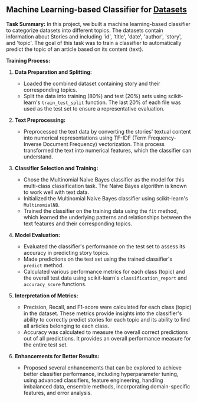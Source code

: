 ## **Machine Learning-based Classifier for [Datasets](https://www.kaggle.com/datasets/tariqmassaoudi/hespress)**

**Task Summary:**
In this project, we built a machine learning-based classifier to categorize datasets into different topics. The datasets contain information about Stories and including 'id', 'title', 'date', 'author', 'story', and 'topic'. The goal of this task was to train a classifier to automatically predict the topic of an article based on its content (text).

**Training Process:**
1. **Data Preparation and Splitting:**
   - Loaded the combined dataset containing story and their corresponding topics.
   - Split the data into training (80%) and test (20%) sets using scikit-learn's `train_test_split` function. The last 20% of each file was used as the test set to ensure a representative evaluation.

2. **Text Preprocessing:**
   - Preprocessed the text data by converting the stories' textual content into numerical representations using TF-IDF (Term Frequency-Inverse Document Frequency) vectorization. This process transformed the text into numerical features, which the classifier can understand.

3. **Classifier Selection and Training:**
   - Chose the Multinomial Naive Bayes classifier as the model for this multi-class classification task. The Naive Bayes algorithm is known to work well with text data.
   - Initialized the Multinomial Naive Bayes classifier using scikit-learn's `MultinomialNB`.
   - Trained the classifier on the training data using the `fit` method, which learned the underlying patterns and relationships between the text features and their corresponding topics.

4. **Model Evaluation:**
   - Evaluated the classifier's performance on the test set to assess its accuracy in predicting story topics.
   - Made predictions on the test set using the trained classifier's `predict` method.
   - Calculated various performance metrics for each class (topic) and the overall test data using scikit-learn's `classification_report` and `accuracy_score` functions.

5. **Interpretation of Metrics:**
   - Precision, Recall, and F1-score were calculated for each class (topic) in the dataset. These metrics provide insights into the classifier's ability to correctly predict stories for each topic and its ability to find all articles belonging to each class.
   - Accuracy was calculated to measure the overall correct predictions out of all predictions. It provides an overall performance measure for the entire test set.

6. **Enhancements for Better Results:**
   - Proposed several enhancements that can be explored to achieve better classifier performance, including hyperparameter tuning, using advanced classifiers, feature engineering, handling imbalanced data, ensemble methods, incorporating domain-specific features, and error analysis.
